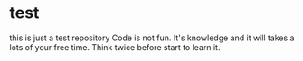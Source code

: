 # test
this is just a test repository
Code is not fun. It's knowledge and it will takes   a lots of your free time. Think twice before start to learn it.

